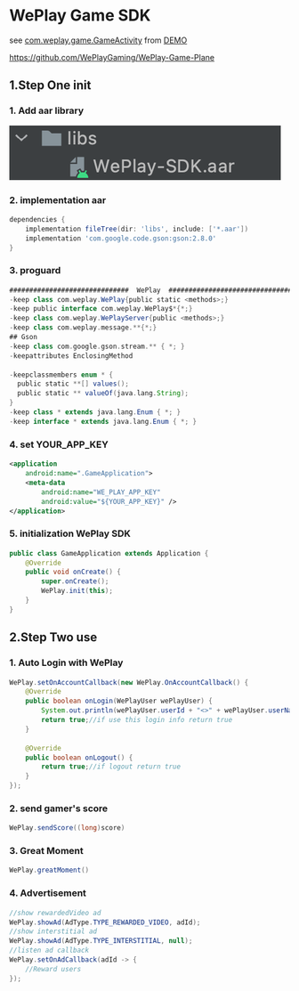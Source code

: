 # WePlay Game SDK

see [com.weplay.game.GameActivity](https://github.com/WePlayGaming/WePlay-Game-Plane/blob/master/game-plane/src/main/java/com/weplay/game/GameActivity.java) from [DEMO](https://github.com/WePlayGaming/WePlay-Game-Plane)

https://github.com/WePlayGaming/WePlay-Game-Plane

## 1.Step One init

### 1. Add aar library

![image](aar.png)

### 2. implementation aar

```groovy
dependencies {
    implementation fileTree(dir: 'libs', include: ['*.aar'])
    implementation 'com.google.code.gson:gson:2.8.0'
}
```

### 3. proguard

```groovy
##############################  WePlay  ################################
-keep class com.weplay.WePlay{public static <methods>;}
-keep public interface com.weplay.WePlay$*{*;}
-keep class com.weplay.WePlayServer{public <methods>;}
-keep class com.weplay.message.**{*;}
## Gson
-keep class com.google.gson.stream.** { *; }
-keepattributes EnclosingMethod

-keepclassmembers enum * {
  public static **[] values();
  public static ** valueOf(java.lang.String);
}
-keep class * extends java.lang.Enum { *; }
-keep interface * extends java.lang.Enum { *; }
```

### 4. set YOUR_APP_KEY

```xml
<application
    android:name=".GameApplication">
    <meta-data
        android:name="WE_PLAY_APP_KEY"
        android:value="${YOUR_APP_KEY}" />
</application>
```

### 5. initialization WePlay SDK

```java
public class GameApplication extends Application {
    @Override
    public void onCreate() {
        super.onCreate();
        WePlay.init(this);
    }
}
```
## 2.Step Two use

### 1. Auto Login with WePlay

```java
WePlay.setOnAccountCallback(new WePlay.OnAccountCallback() {
    @Override
    public boolean onLogin(WePlayUser wePlayUser) {
        System.out.println(wePlayUser.userId + "<>" + wePlayUser.userName);
        return true;//if use this login info return true
    }

    @Override
    public boolean onLogout() {
        return true;//if logout return true
    }
});
```

### 2. send gamer's score

```java
WePlay.sendScore((long)score)
```

### 3. Great Moment

```java
WePlay.greatMoment()
```

### 4. Advertisement

```java
//show rewardedVideo ad
WePlay.showAd(AdType.TYPE_REWARDED_VIDEO, adId);
//show interstitial ad
WePlay.showAd(AdType.TYPE_INTERSTITIAL, null);
//listen ad callback
WePlay.setOnAdCallback(adId -> {
    //Reward users
});
```

